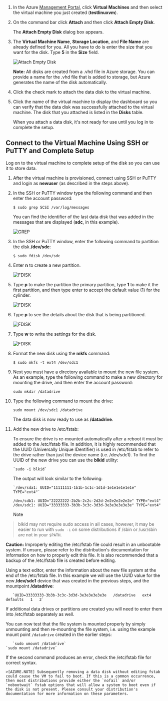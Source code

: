 1. In the Azure [Management Portal](http://manage.windowsazure.com), click **Virtual Machines** and then select the virtual machine you just created (**testlinuxvm**).

2. On the command bar click **Attach** and then click **Attach Empty Disk**.

    The **Attach Empty Disk** dialog box appears.


1. The **Virtual Machine Name**, **Storage Location**, and **File Name** are already defined for you. All you have to do is enter the size that you want for the disk. Type **5** in the **Size** field.

    ![Attach Empty Disk][Image2]

    **Note:** All disks are created from a .vhd file in Azure storage. You can provide a name for the .vhd file that is added to storage, but Azure generates the name of the disk automatically.

2. Click the check mark to attach the data disk to the virtual machine.

3. Click the name of the virtual machine to display the dashboard so you can verify that the data disk was successfully attached to the virtual machine. The disk that you attached is listed in the **Disks** table.

    When you attach a data disk, it's not ready for use until you log in to complete the setup.


## Connect to the Virtual Machine Using SSH or PuTTY and Complete Setup
Log on to the virtual machine to complete setup of the disk so you can use it to store data.

1. After the virtual machine is provisioned, connect using SSH or PuTTY and login as **newuser** (as described in the steps above).    

1. In the SSH or PuTTY window type the following command and then enter the account password:

    `$ sudo grep SCSI /var/log/messages`

    You can find the identifier of the last data disk that was added in the messages that are displayed (**sdc**, in this example).

    ![GREP][Image4]


1. In the SSH or PuTTY window, enter the following command to partition the disk **/dev/sdc**:

    `$ sudo fdisk /dev/sdc`


1. Enter **n** to create a new partition.

    ![FDISK][Image5]


1. Type **p** to make the partition the primary partition, type **1** to make it the first partition, and then type enter to accept the default value (1) for the cylinder.

    ![FDISK][Image6]


1. Type **p** to see the details about the disk that is being partitioned.

    ![FDISK][Image7]


1. Type **w** to write the settings for the disk.

    ![FDISK][Image8]


1. Format the new disk using the **mkfs** command:

    `$ sudo mkfs -t ext4 /dev/sdc1`

2. Next you must have a directory available to mount the new file system. As an example, type the following command to make a new directory for mounting the drive, and then enter the account password:

    `sudo mkdir /datadrive`


1. Type the following command to mount the drive:

   `sudo mount /dev/sdc1 /datadrive`

   The data disk is now ready to use as **/datadrive**.


1. Add the new drive to /etc/fstab:

   To ensure the drive is re-mounted automatically after a reboot it must be added to the /etc/fstab file. In addition, it is highly recommended that the UUID (Universally Unique IDentifier) is used in /etc/fstab to refer to the drive rather than just the device name (i.e. /dev/sdc1). To find the UUID of the new drive you can use the **blkid** utility:

       `sudo -i blkid`

   The output will look similar to the following:

       `/dev/sda1: UUID="11111111-1b1b-1c1c-1d1d-1e1e1e1e1e1e" TYPE="ext4"`
    `/dev/sdb1: UUID="22222222-2b2b-2c2c-2d2d-2e2e2e2e2e2e" TYPE="ext4"`
    `/dev/sdc1: UUID="33333333-3b3b-3c3c-3d3d-3e3e3e3e3e3e" TYPE="ext4"`

   > [!NOTE]
> blkid may not require sudo access in all cases, however, it may be easier to run with `sudo -i` on some distributions if /sbin or /usr/sbin are not in your `$PATH`.
> 
> 
   **Caution:** Improperly editing the /etc/fstab file could result in an unbootable system. If unsure, please refer to the distribution's documentation for information on how to properly edit this file. It is also recommended that a backup of the /etc/fstab file is created before editing.

   Using a text editor, enter the information about the new file system at the end of the /etc/fstab file.  In this example we will use the UUID value for the new **/dev/sdc1** device that was created in the previous steps, and the mountpoint **/datadrive**:

       `UUID=33333333-3b3b-3c3c-3d3d-3e3e3e3e3e3e   /datadrive   ext4   defaults   1   2`

   If additional data drives or partitions are created you will need to enter them into /etc/fstab separately as well.

   You can now test that the file system is mounted properly by simply unmounting and then re-mounting the file system, i.e. using the example mount point `/datadrive` created in the earlier steps: 

       `sudo umount /datadrive`
    `sudo mount /datadrive`

   If the second command produces an error, check the /etc/fstab file for correct syntax.


    >[AZURE.NOTE] Subsequently removing a data disk without editing fstab could cause the VM to fail to boot. If this is a common occurrence, then most distributions provide either the `nofail` and/or `nobootwait` fstab options that will allow a system to boot even if the disk is not present. Please consult your distribution's documentation for more information on these parameters.


[Image2]: ./media/attach-data-disk-centos-vm-in-portal/AttachDataDiskLinuxVM2.png
[Image4]: ./media/attach-data-disk-centos-vm-in-portal/GrepScsiMessages.png
[Image5]: ./media/attach-data-disk-centos-vm-in-portal/fdisk1.png
[Image6]: ./media/attach-data-disk-centos-vm-in-portal/fdisk2.png
[Image7]: ./media/attach-data-disk-centos-vm-in-portal/fdisk3.png
[Image8]: ./media/attach-data-disk-centos-vm-in-portal/fdisk4.png
[Image9]: ./media/attach-data-disk-centos-vm-in-portal/mkfs.png

